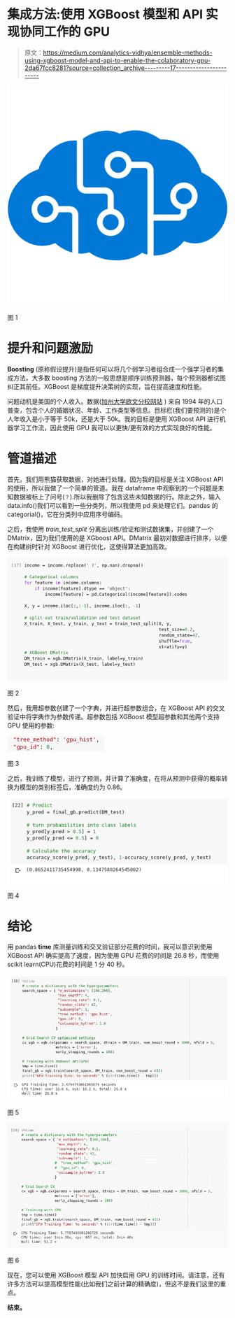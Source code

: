 # 集成方法:使用 XGBoost 模型和 API 实现协同工作的 GPU

> 原文：<https://medium.com/analytics-vidhya/ensemble-methods-using-xgboost-model-and-api-to-enable-the-colaboratory-gpu-2da67fcc8281?source=collection_archive---------17----------------------->

![](img/67bc1135329949289d0aad4bf44e2fa6.png)

图 1

# 提升和问题激励

**Boosting** (原称假设提升)是指任何可以将几个弱学习者组合成一个强学习者的集成方法。大多数 boosting 方法的一般思想是顺序训练预测器，每个预测器都试图纠正其前任。XGBoost 是梯度提升决策树的实现，旨在提高速度和性能。

问题动机是美国的个人收入。数据([加州大学欧文分校网站](http://archive.ics.uci.edu/ml/datasets/Adult) ) 来自 1994 年的人口普查，包含个人的婚姻状况、年龄、工作类型等信息。目标栏(我们要预测的)是个人年收入是小于等于 50k，还是大于 50k。我的目标是使用 XGBoost API 进行机器学习工作流，因此使用 GPU 我可以以更快/更有效的方式实现良好的性能。

# **管道描述**

首先，我们用熊猫获取数据，对她进行处理。因为我的目标是关注 XGBoost API 的使用，所以我做了一个简单的管道。我在 dataframe 中观察到的一个问题是未知数据被标上了问号(`？`).所以我删除了包含这些未知数据的行。除此之外，输入 data.info()我们可以看到一些分类列，所以我使用 pd 来处理它们。pandas 的 categorial()，它在分类列中应用序号编码。

之后，我使用 *train_test_split* 分离出训练/验证和测试数据集，并创建了一个 DMatrix，因为我们使用的是 XGboost API。DMatrix 最初对数据进行排序，以便在构建树时针对 XGBoost 进行优化，这使得算法更加高效。

![](img/c1a1e9cf90f2ca024101c5b5acede008.png)

图 2

然后，我用超参数创建了一个字典，并进行超参数组合，在 XGBoost API 的交叉验证中将字典作为参数传递。超参数包括 XGBoost 模型超参数和其他两个支持 GPU 使用的参数:

![](img/b2c0c02a5d7e8894a8f8afcc3e6c4998.png)

图 3

之后，我训练了模型，进行了预测，并计算了准确度，在将从预测中获得的概率转换为模型的类别标签后，准确度约为 0.86。

![](img/580d1c32e9ddd73a39045b0ffa0fe560.png)

图 4

# 结论

用 pandas **time** 库测量训练和交叉验证部分花费的时间，我可以意识到使用 XGBoost API 确实提高了速度，因为使用 GPU 花费的时间是 26.8 秒，而使用 scikit learn(CPU)花费的时间是 1 分 40 秒。

![](img/cd871cc65d82754540c684cd701d0c35.png)

图 5

![](img/55b63c81059da5d9e0d0c8b45ef8e663.png)

图 6

现在，您可以使用 XGBoost 模型 API 加快启用 GPU 的训练时间。请注意，还有许多方法可以提高模型性能(比如我们之前计算的精确度)，但这不是我们这里的重点。

**结束。**